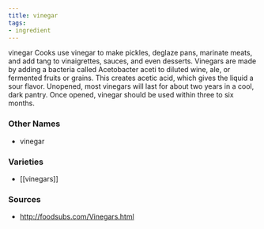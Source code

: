 ```yaml
---
title: vinegar
tags:
- ingredient
---
```

vinegar Cooks use vinegar to make pickles, deglaze pans, marinate meats, and add tang to vinaigrettes, sauces, and even desserts. Vinegars are made by adding a bacteria called Acetobacter aceti to diluted wine, ale, or fermented fruits or grains. This creates acetic acid, which gives the liquid a sour flavor. Unopened, most vinegars will last for about two years in a cool, dark pantry. Once opened, vinegar should be used within three to six months.

### Other Names

* vinegar

### Varieties

* [[vinegars]]

### Sources
* http://foodsubs.com/Vinegars.html
